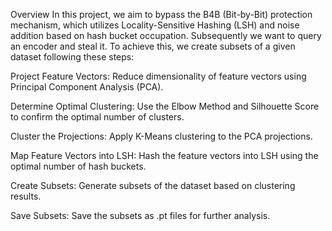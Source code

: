 Overview
In this project, we aim to bypass the B4B (Bit-by-Bit) protection mechanism, 
which utilizes Locality-Sensitive Hashing (LSH) and noise addition based on hash bucket occupation.
Subsequently we want to query an encoder and steal it. 
To achieve this, we create subsets of a given dataset following these steps:

Project Feature Vectors: Reduce dimensionality of feature vectors using Principal Component Analysis (PCA).

Determine Optimal Clustering: Use the Elbow Method and Silhouette Score to confirm the optimal number of clusters.

Cluster the Projections: Apply K-Means clustering to the PCA projections.

Map Feature Vectors into LSH: Hash the feature vectors into LSH using the optimal number of hash buckets.

Create Subsets: Generate subsets of the dataset based on clustering results.

Save Subsets: Save the subsets as .pt files for further analysis.
